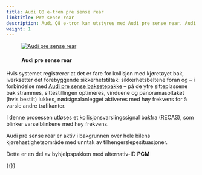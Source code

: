 ```yaml
---
title: Audi Q8 e-tron pre sense rear
linktitle: Pre sense rear
description: Audi Q8 e-tron kan utstyres med Audi pre sense rear. Audi pre sense rear bruker radarsensorer i støtfangeren bak for å oppdage en forestående kollisjon bakfra, og den setter i gang forebyggende sikkerhetstiltak.
weight: 1
---
```

<!-- markdownlint-disable MD033 -->
<figure>
    <a href="https://media.electrichasgoneaudi.net/multimedia/models/e-tron/technology/drivingassistance/presenserear/audipresenserear.jpg">
        <img src="https://media.electrichasgoneaudi.net/multimedia/models/e-tron/technology/drivingassistance/presenserear/audipresenserears.jpg"
        alt="Audi pre sense rear" title="Audi pre sense rear">
    </a>
    <figcaption><h4>Audi pre sense rear</h4></figcaption>
</figure>


Hvis systemet registrerer at det er fare for kollisjon med kjøretøyet
bak, iverksetter det forebyggende sikkerhetstiltak: sikkerhetsbeltene foran og – i forbindelse med [Audi pre sense
baksetepakke](../../safety/#audi-pre-sense-baksetepakke) – på de ytre sitteplassene bak strammes, sittestillingen optimeres, vinduene og panoramasoltaket
(hvis bestilt) lukkes, nødsignalanlegget aktiveres med høy frekvens for å varsle andre trafikanter. 


I denne prosessen utløses et kollisjonsvarslingssignal bakfra (RECAS), som blinker varselblinkene med høy frekvens.

Audi pre sense rear er aktiv i bakgrunnen over hele bilens kjørehastighetsområde med unntak av tilhengerslepesituasjoner.

Dette er en del av byhjelpspakken med alternativ-ID **PCM**

{{<children description="true" />}}

